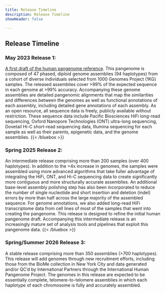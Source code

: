 ```yaml
---
title: Release Timeline
description: Release Timeline
showHeader: false

---
```


## Release Timeline

<div class="release">

### May 2023 Release 1: 

[A first draft of the human pangenome reference](https://www.nature.com/articles/s41586-023-05896-x). This pangenome is composed of 47 phased, diploid genome assemblies (94 haplotypes) from a cohort of diverse individuals selected from 1000 Genomes Project (1KG) samples. The released assemblies cover >99% of the expected sequence in each genome at >99% accuracy. Accompanying these genome assemblies are detailed pangenomic alignments that map the similarities and differences between the genomes as well as functional annotations of each assembly, including detailed gene annotations of each assembly. As an open resource, all sequence data is freely, publicly available without restriction. These sequence data include Pacific Biosciences HiFi long-read sequencing, Oxford Nanopore Technologies (ONT) ultra-long sequencing, Dovetail Hi-C short-read sequencing data, Illumina sequencing for each sample as well as their parents, epigenetic data, and the genome assemblies.
{{< /bluebox >}}

### Spring 2025 Release 2: 

An intermediate release comprising more than 200 samples (over 400 haplotypes). In addition to the >4x increase in genomes, the samples were assembled using more advanced algorithms that take fuller advantage of integrating the HiFi, ONT, and Hi-C sequencing data to create significantly more contiguous and more structurally accurate assemblies. An additional base-level assembly polishing step has also been incorporated to reduce the number of single nucleotide and short insertion and deletion (indel) errors by more than half across the large majority of the assembled sequence. For genome annotations, we also added long-read HiFi transcriptome data from cell lines of most of the samples that went into creating the pangenome. This release is designed to refine the initial human pangenome draft. Accompanying this intermediate release is an increasingly mature set of analysis tools and pipelines that exploit this pangenome data.
{{< /bluebox >}}

### Spring/Summer 2026 Release 3: 

A stable release comprising more than 350 assemblies (>700 haplotypes). This release will add genomes through new recruitment efforts, including those from the BioMe collection in New York City and data generated and/or QC’d by International Partners through the International Human Pangenome Project. The genomes in this release are expected to be essentially complete, telomere-to-telomere assemblies in which each haplotype of each chromosome is fully and accurately assembled.

</div>
